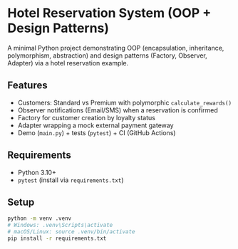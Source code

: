 # Hotel Reservation System (OOP + Design Patterns)

A minimal Python project demonstrating OOP (encapsulation, inheritance, polymorphism, abstraction)
and design patterns (Factory, Observer, Adapter) via a hotel reservation example.

## Features
- Customers: Standard vs Premium with polymorphic `calculate_rewards()`
- Observer notifications (Email/SMS) when a reservation is confirmed
- Factory for customer creation by loyalty status
- Adapter wrapping a mock external payment gateway
- Demo (`main.py`) + tests (`pytest`) + CI (GitHub Actions)

## Requirements
- Python 3.10+
- `pytest` (install via `requirements.txt`)

## Setup
```bash
python -m venv .venv
# Windows: .venv\Scripts\activate
# macOS/Linux: source .venv/bin/activate
pip install -r requirements.txt
